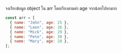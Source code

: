 จงเรียงข้อมูล object ใน arr โดยเรียงตามค่า age จากน้อยไปหามาก

```js
const arr = [
  { name: "John", age: 25 },
  { name: "Leon", age: 26 },
  { name: "Mick", age: 29 },
  { name: "Pete", age: 30 },
  { name: "Mary", age: 28 },
];
```
